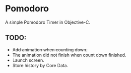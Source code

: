 # Pomodoro
A simple Pomodoro Timer in Objective-C.
  
  
## TODO:
* ~~Add animation when counting down.~~
* The animation did not finish when count down finished.
* Launch screen.
* Store history by Core Data.